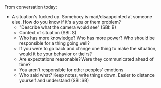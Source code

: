 From conversation today:

* A situation's fucked up. Somebody is mad/disappointed at someone else. How do you know if it's a you or them problem?
  * "Describe what the camera would see" (SBI: B)
  * Context of situation (SBI: S)
  * Who has more knowledge? Who has more power? Who should be responsible for a thing going well?
  * If you were to go back and change one thing to make the situation, would it be your behavior or theirs?
  * Are expectations reasonable? Were they communicated ahead of time?
  * You aren't responsible for other peoples' emotions
  * Who said what? Keep notes, write things down. Easier to distance yourself and understand (SBI: SB)
